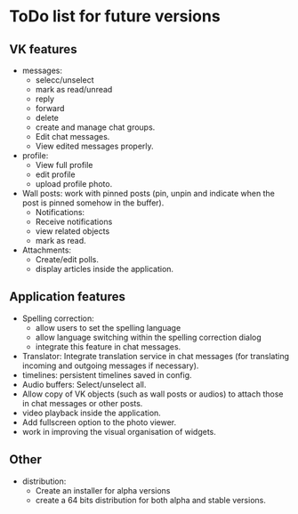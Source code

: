 # ToDo list for future versions

## VK features

* messages:
    - selecc/unselect
    - mark as read/unread
    - reply
    - forward
    - delete
    - create and manage chat groups.
    - Edit chat messages.
    - View edited messages properly.
* profile:
    - View full profile
    - edit profile
    - upload profile photo.
* Wall posts: work with pinned posts (pin, unpin and indicate when the post is pinned somehow in the buffer).
   * Notifications:
    - Receive notifications
    - view related objects
    - mark as read.
* Attachments:
    - Create/edit polls.
    - display articles inside the application.

## Application features

* Spelling correction:
    - allow users to set the spelling language
    - allow language switching within the spelling correction dialog
    - integrate this feature in chat messages.
* Translator: Integrate translation service in chat messages (for translating incoming and outgoing messages if necessary).
* timelines: persistent timelines saved in config.
* Audio buffers: Select/unselect all.
* Allow copy of VK objects (such as wall posts or audios) to attach those in chat messages or other posts.
* video playback inside the application.
* Add fullscreen option to the photo viewer.
* work in improving the visual organisation of widgets.

## Other

* distribution:
    - Create an installer for alpha versions
    - create a 64 bits distribution for both alpha and stable versions.